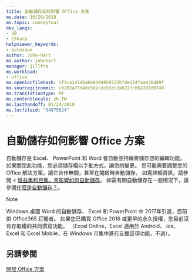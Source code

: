 ```yaml
---
title: 自動儲存如何影響 Office 方案
ms.date: 10/26/2018
ms.topic: conceptual
dev_langs:
- VB
- CSharp
helpviewer_keywords:
- autosave
author: John-Hart
ms.author: johnhart
manager: jillfra
ms.workload:
- office
ms.openlocfilehash: 1f2ca14146a6a0444859722bfded24faaa36dd9f
ms.sourcegitcommit: c0202a77d4dc562cdc55dc2e6223c062281d9749
ms.translationtype: MT
ms.contentlocale: zh-TW
ms.lasthandoff: 01/24/2019
ms.locfileid: "54875624"
---
```

# <a name="how-autosave-impacts-office-solutions"></a>自動儲存如何影響 Office 方案

自動儲存是 Excel、 PowerPoint 和 Word 會自動並持續將儲存您的編輯功能。 如果關閉此功能，您必須儲存檔以手動方式，讓您的變更。 您可能需要調整您的 Office 解決方案，讓它合作無間，甚至在開啟時自動儲存。 如需詳細資訊，請參閱 <<c0> [ 增益集和巨集，會影響如何自動儲存](/office/vba/library-reference/concepts/how-autosave-impacts-addins-and-macros)。 如需有關自動儲存在一般情況下，請參閱[什麼是自動儲存？](https://support.office.com/en-US/article/What-is-AutoSave-6d6bd723-ebfd-4e40-b5f6-ae6e8088f7a5)。

> [!NOTE]
> Windows 桌面 Word 的自動儲存、 Excel 和 PowerPoint 中 2017年引進，目前供 Office365 訂閱者。 如果您已購買 Office 2016 或更早的永久授權，您目前沒有存取權的共同撰寫功能。 （Excel Online，Excel 適用於 Android、 ios、 Excel 和 Excel Mobile，在 Windows 市集中進行支援這項功能，不過）。

## <a name="see-also"></a>另請參閱

[開發 Office 方案](./developing-office-solutions.md)
